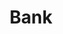 ---
layout: app
title: Bank
permalink: apps/bank/diagrams
lang: ru
page_id: apps-bank-diagrams

description: Диаграммы
---